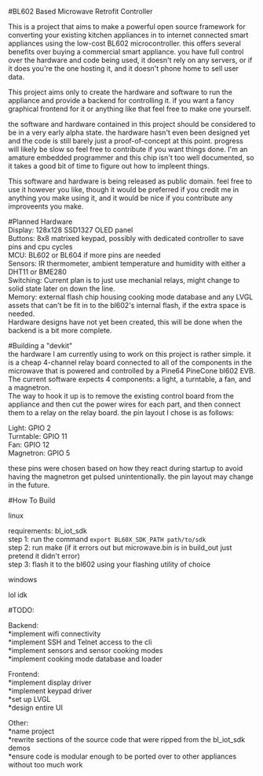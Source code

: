 #BL602 Based Microwave Retrofit Controller

This is a project that aims to make a powerful open source framework for converting your existing kitchen appliances in to internet connected smart appliances using the low-cost BL602 microcontroller. this offers several benefits over buying a commercial smart appliance. you have full control over the hardware and code being used, it doesn't rely on any servers, or if it does you're the one hosting it, and it doesn't phone home to sell user data.

This project aims only to create the hardware and software to run the appliance and provide a backend for controlling it. if you want a fancy graphical frontend for it or anything like that feel free to make one yourself. 

the software and hardware contained in this project should be considered to be in a very early alpha state. the hardware hasn't even been designed yet and the code is still barely just a proof-of-concept at this point. progress will likely be slow so feel free to contribute if you want things done. I'm an amature embedded programmer and this chip isn't too well documented, so it takes a good bit of time to figure out how to impleent things.

This software and hardware is being released as public domain. feel free to use it however you like, though it would be preferred if you credit me in anything you make using it, and it would be nice if you contribute any improveents you make.

#Planned Hardware  
Display: 128x128 SSD1327 OLED panel  
Buttons: 8x8 matrixed keypad, possibly with dedicated controller to save pins and cpu cycles  
MCU: BL602 or BL604 if more pins are needed  
Sensors: IR thermometer, ambient temperature and humidity with either a DHT11 or BME280  
Switching: Current plan is to just use mechanial relays, might change to solid state later on down the line.  
Memory: external flash chip housing cooking mode database and any LVGL assets that can't be fit in to the bl602's internal flash, if the extra space is needed.  
Hardware designs have not yet been created, this will be done when the backend is a bit more complete.  

#Building a "devkit"  
the hardware I am currently using to work on this project is rather simple. it is a cheap 4-channel relay board connected to all of the components in the microwave that is powered and controlled by a Pine64 PineCone bl602 EVB.  
The current software expects 4 components: a light, a turntable, a fan, and a magnetron.  
The way to hook it up is to remove the existing control board from the appliance and then cut the power wires for each part, and then connect them to a relay on the relay board. the pin layout I chose is as follows:  

Light: GPIO 2  
Turntable: GPIO 11  
Fan: GPIO 12  
Magnetron: GPIO 5  

these pins were chosen based on how they react during startup to avoid having the magnetron get pulsed unintentionally. the pin layout may change in the future.  

#How To Build  

linux  

requirements: bl_iot_sdk  
step 1: run the command `export BL60X_SDK_PATH path/to/sdk`  
step 2: run make (if it errors out but microwave.bin is in build_out just pretend it didn't error)  
step 3: flash it to the bl602 using your flashing utility of choice  

windows

lol idk

#TODO:

Backend:  
*implement wifi connectivity  
*implement SSH and Telnet access to the cli  
*implement sensors and sensor cooking modes  
*implement cooking mode database and loader  

Frontend:  
*implement display driver  
*implement keypad driver  
*set up LVGL  
*design entire UI  

Other:  
*name project  
*rewrite sections of the source code that were ripped from the bl_iot_sdk demos  
*ensure code is modular enough to be ported over to other appliances without too much work  
